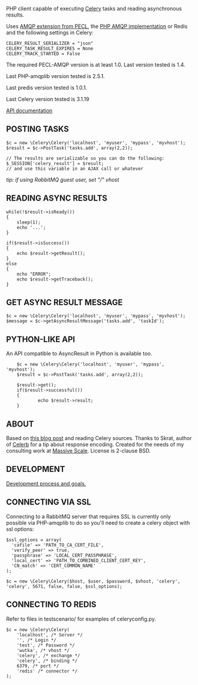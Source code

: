 PHP client capable of executing [Celery](http://celeryproject.org/) tasks and reading asynchronous results.

Uses [AMQP extension from PECL](http://www.php.net/manual/en/amqp.setup.php), the [PHP AMQP implementation](https://github.com/php-amqplib/php-amqplib) or Redis and the following settings in Celery:

	CELERY_RESULT_SERIALIZER = "json"
	CELERY_TASK_RESULT_EXPIRES = None
	CELERY_TRACK_STARTED = False

The required PECL-AMQP version is at least 1.0. Last version tested is 1.4.

Last PHP-amqplib version tested is 2.5.1.

Last predis version tested is 1.0.1.

Last Celery version tested is 3.1.19

[API documentation](https://massivescale.net/celery-php/li_celery-php.html)

## POSTING TASKS

	$c = new \Celery\Celery('localhost', 'myuser', 'mypass', 'myvhost');
	$result = $c->PostTask('tasks.add', array(2,2));

	// The results are serializable so you can do the following:
	$_SESSION['celery_result'] = $result;
	// and use this variable in an AJAX call or whatever

_tip: if using RabbitMQ guest user, set "/" vhost_

## READING ASYNC RESULTS

	while(!$result->isReady())
	{
		sleep(1);
		echo '...';
	}

	if($result->isSuccess())
	{
		echo $result->getResult();
	}
	else
	{
		echo "ERROR";
		echo $result->getTraceback();
	}

## GET ASYNC RESULT MESSAGE
	$c = new \Celery\Celery('localhost', 'myuser', 'mypass', 'myvhost');
	$message = $c->getAsyncResultMessage('tasks.add', 'taskId');

## PYTHON-LIKE API

An API compatible to AsyncResult in Python is available too.

        $c = new \Celery\Celery('localhost', 'myuser', 'mypass', 'myvhost');
        $result = $c->PostTask('tasks.add', array(2,2));

        $result->get();
        if($result->successful())
        {
                echo $result->result;
        }


## ABOUT

Based on [this blog post](http://www.toforge.com/2011/01/run-celery-tasks-from-php/) and reading Celery sources. Thanks to Skrat, author of [Celerb](https://github.com/skrat/celerb) for a tip about response encoding. Created for the needs of my consulting work at [Massive Scale](http://massivescale.net/).
License is 2-clause BSD.

## DEVELOPMENT

[Development process and goals.](DEVELOPMENT.md)

## CONNECTING VIA SSL
Connecting to a RabbitMQ server that requires SSL is currently only possible via PHP-amqplib to do so you'll need to
create a celery object with ssl options:

	$ssl_options = array(
      'cafile' => 'PATH_TO_CA_CERT_FILE',
      'verify_peer' => true,
      'passphrase' => 'LOCAL_CERT_PASSPHRASE',
      'local_cert' => 'PATH_TO_COMBINED_CLIENT_CERT_KEY',
      'CN_match' => 'CERT_COMMON_NAME'
	);

	$c = new \Celery\Celery($host, $user, $password, $vhost, 'celery', 'celery', 5671, false, false, $ssl_options);

## CONNECTING TO REDIS

Refer to files in testscenario/ for examples of celeryconfig.py.

	$c = new \Celery\Celery(
		'localhost', /* Server */
		'', /* Login */
		'test', /* Password */
		'wutka', /* vhost */
		'celery', /* exchange */
		'celery', /* binding */
		6379, /* port */
		'redis' /* connector */
	);
